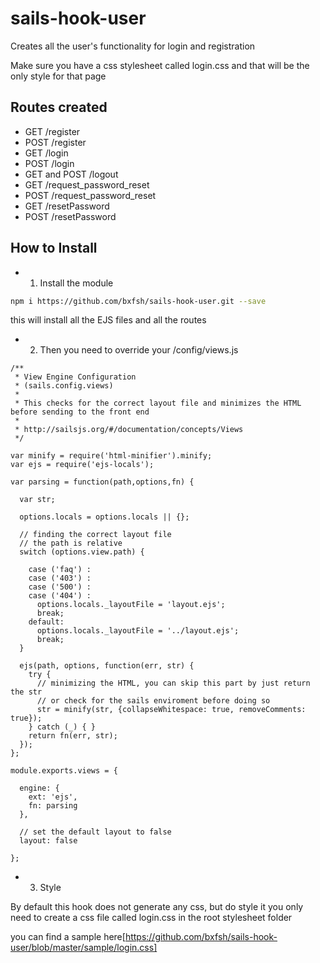 # sails-hook-user

Creates all the user's functionality for login and registration

Make sure you have a css stylesheet called login.css and that will be the only style for that page

## Routes created
- GET /register
- POST /register
- GET /login
- POST /login
- GET and POST /logout
- GET /request_password_reset
- POST /request_password_reset
- GET /resetPassword
- POST /resetPassword

## How to Install

* 1) Install the module

```bash
npm i https://github.com/bxfsh/sails-hook-user.git --save
```
this will install all the EJS files and all the routes 

* 2) Then you need to override your /config/views.js

```
/**
 * View Engine Configuration
 * (sails.config.views)
 *
 * This checks for the correct layout file and minimizes the HTML before sending to the front end
 *
 * http://sailsjs.org/#/documentation/concepts/Views
 */

var minify = require('html-minifier').minify;
var ejs = require('ejs-locals');

var parsing = function(path,options,fn) {

  var str;

  options.locals = options.locals || {};

  // finding the correct layout file
  // the path is relative 
  switch (options.view.path) {

    case ('faq') :
    case ('403') :
    case ('500') :
    case ('404') :
      options.locals._layoutFile = 'layout.ejs';
      break;
    default:
      options.locals._layoutFile = '../layout.ejs';
      break;
  }

  ejs(path, options, function(err, str) {
    try {
      // minimizing the HTML, you can skip this part by just return the str 
      // or check for the sails enviroment before doing so
      str = minify(str, {collapseWhitespace: true, removeComments: true});
    } catch (_) { }
    return fn(err, str);
  });
};

module.exports.views = {

  engine: {
    ext: 'ejs',
    fn: parsing
  },

  // set the default layout to false
  layout: false

};
```

* 3) Style

By default this hook does not generate any css, but do style it you only need to create a css file called login.css in the root stylesheet folder

you can find a sample here[https://github.com/bxfsh/sails-hook-user/blob/master/sample/login.css]
